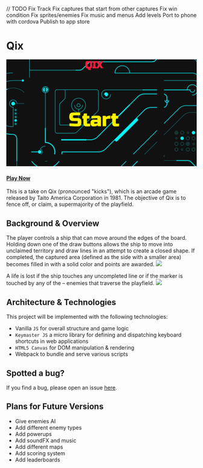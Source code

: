 // TODO
Fix Track
Fix captures that start from other captures
Fix win condition
Fix sprites/enemies
Fix music and menus
Add levels
Port to phone with cordova
Publish to app store

# Qix

![](docs/qix_splash.png)

#### [Play Now](https://ckane30691.github.io/Qix/)

This is a take on Qix (pronounced "kicks"), which is an arcade game released by Taito America Corporation in 1981. The objective of Qix is to fence off, or claim, a supermajority of the playfield.

## Background & Overview

The player controls a ship that can move around the edges of the board. Holding down one of the draw buttons allows the ship to move into unclaimed territory and draw lines in an attempt to create a closed shape. If completed, the captured area (defined as the side with a smaller area) becomes filled in with a solid color and points are awarded.
![](https://s3-us-west-1.amazonaws.com/qix/QIX+-+Google+Chrome+10_4_2017+10_13_39+PM.png)

A life is lost if the ship touches any uncompleted line or if the marker is touched by any of the – enemies that traverse the playfield.
![](https://s3-us-west-1.amazonaws.com/qix/QIX+-+Google+Chrome+10_4_2017+10_19_34+PM.png)

## Architecture & Technologies

This project will be implemented with the following technologies:

- Vanilla `JS` for overall structure and game logic
- `Keymaster JS` a micro library for defining and dispatching keyboard shortcuts in web applications
- `HTML5 Canvas` for DOM manipulation & rendering
- Webpack to bundle and serve various scripts

## Spotted a bug?

If you find a bug, please open an issue [here](https://github.com/ckane30691/Qix/issues).

## Plans for Future Versions

- Give enemies AI
- Add different enemy types
- Add powerups
- Add soundFX and music
- Add different maps
- Add scoring system
- Add leaderboards
